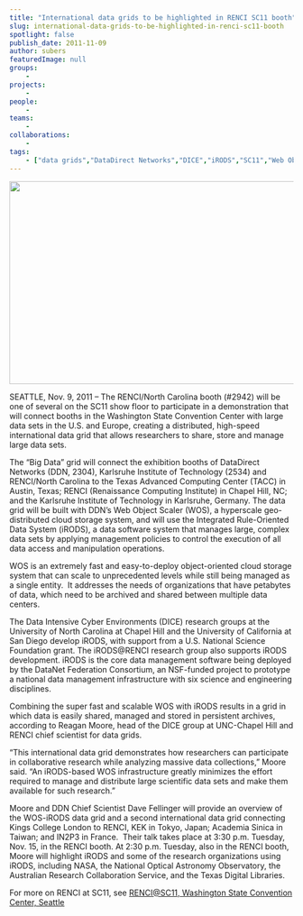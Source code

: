 ```yaml
---
title: "International data grids to be highlighted in RENCI SC11 booth"
slug: international-data-grids-to-be-highlighted-in-renci-sc11-booth
spotlight: false
publish_date: 2011-11-09
author: subers
featuredImage: null
groups:
    - 
projects:
    - 
people:
    - 
teams: 
    - 
collaborations:
    - 
tags:
    - ["data grids","DataDirect Networks","DICE","iRODS","SC11","Web Object Scaler (WOS)"]
---
```

<p><a href="http://www.renci.org/wp-content/uploads/2010/12/irods-story-img.jpg"><img class="size-full wp-image-6572 alignnone" title="irods-story-img" src="http://www.renci.org/wp-content/uploads/2010/12/irods-story-img.jpg" alt="" width="630" height="360" /></a></p>

<p>SEATTLE, Nov. 9, 2011 – The RENCI/North Carolina booth (#2942) will be one of several on the SC11 show floor to participate in a demonstration that will connect booths in the Washington State Convention Center with large data sets in the U.S. and Europe, creating a distributed, high-speed international data grid that allows researchers to share, store and manage large data sets.<!--more--></p>

<p>The “Big Data” grid will connect the exhibition booths of DataDirect Networks (DDN, 2304), Karlsruhe Institute of Technology (2534) and RENCI/North Carolina to the Texas Advanced Computing Center (TACC) in Austin, Texas; RENCI (Renaissance Computing Institute) in Chapel Hill, NC; and the Karlsruhe Institute of Technology in Karlsruhe, Germany. The data grid will be built with DDN’s Web Object Scaler (WOS), a hyperscale geo-distributed cloud storage system, and will use the Integrated Rule-Oriented Data System (iRODS), a data software system that manages large, complex data sets by applying management policies to control the execution of all data access and manipulation operations.</p>

<p>WOS is an extremely fast and easy-to-deploy object-oriented cloud storage system that can scale to unprecedented levels while still being managed as a single entity.  It addresses the needs of organizations that have petabytes of data, which need to be archived and shared between multiple data centers.</p>

<p>The Data Intensive Cyber Environments (DICE) research groups at the University of North Carolina at Chapel Hill and the University of California at San Diego develop iRODS, with support from a U.S. National Science Foundation grant. The iRODS@RENCI research group also supports iRODS development. iRODS is the core data management software being deployed  by the DataNet Federation Consortium, an NSF-funded project to prototype a national data management infrastructure with six science and engineering disciplines.</p>

<p>Combining the super fast and scalable WOS with iRODS results in a grid in which data is easily shared, managed and stored in persistent archives, according to Reagan Moore, head of the DICE group at UNC-Chapel Hill and RENCI chief scientist for data grids.</p>

<p>“This international data grid demonstrates how researchers can participate in collaborative research while analyzing massive data collections,” Moore said. “An iRODS-based WOS infrastructure greatly minimizes the effort required to manage and distribute large scientific data sets and make them available for such research.”</p>

<p>Moore and DDN Chief Scientist Dave Fellinger will provide an overview of the WOS-iRODS data grid and a second international data grid connecting Kings College London to RENCI, KEK in Tokyo, Japan; Academia Sinica in Taiwan; and IN2P3 in France.  Their talk takes place at 3:30 p.m. Tuesday, Nov. 15, in the RENCI booth. At 2:30 p.m. Tuesday, also in the RENCI booth, Moore will highlight iRODS and some of the research organizations using iRODS, including NASA, the National Optical Astronomy Observatory, the Australian Research Collaboration Service, and the Texas Digital Libraries.</p>

<p>For more on RENCI at SC11, see <a href="http://www.renci.org/news/releases/renci-sc11">RENCI@SC11, Washington State Convention Center, Seattle</a></p>
